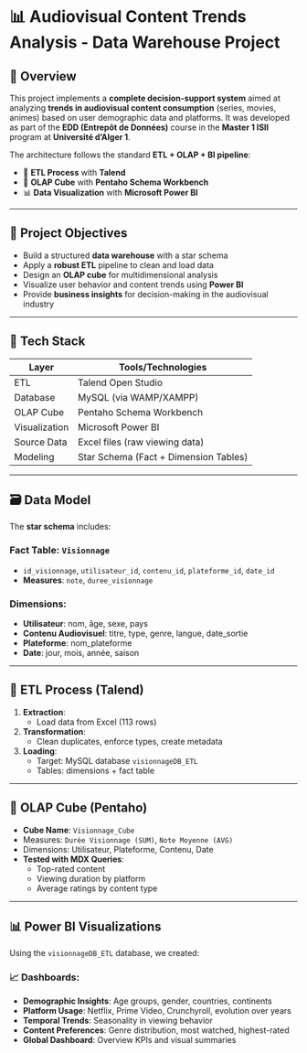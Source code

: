# 📊 Audiovisual Content Trends Analysis - Data Warehouse Project

## 🧠 Overview

This project implements a **complete decision-support system** aimed at analyzing **trends in audiovisual content consumption** (series, movies, animes) based on user demographic data and platforms. It was developed as part of the **EDD (Entrepôt de Données)** course in the **Master 1 ISII** program at **Université d’Alger 1**.

The architecture follows the standard **ETL + OLAP + BI pipeline**:
- 🔄 **ETL Process** with **Talend**
- 🧱 **OLAP Cube** with **Pentaho Schema Workbench**
- 📊 **Data Visualization** with **Microsoft Power BI**

---

## 🎯 Project Objectives

- Build a structured **data warehouse** with a star schema
- Apply a **robust ETL** pipeline to clean and load data
- Design an **OLAP cube** for multidimensional analysis
- Visualize user behavior and content trends using **Power BI**
- Provide **business insights** for decision-making in the audiovisual industry

---

## 🔧 Tech Stack

| Layer                  | Tools/Technologies                     |
|------------------------|----------------------------------------|
| ETL                   | Talend Open Studio                     |
| Database              | MySQL (via WAMP/XAMPP)                |
| OLAP Cube             | Pentaho Schema Workbench               |
| Visualization         | Microsoft Power BI                     |
| Source Data           | Excel files (raw viewing data)         |
| Modeling              | Star Schema (Fact + Dimension Tables)  |

---

## 🗃️ Data Model

The **star schema** includes:

### Fact Table: `Visionnage`
- `id_visionnage`, `utilisateur_id`, `contenu_id`, `plateforme_id`, `date_id`
- **Measures**: `note`, `duree_visionnage`

### Dimensions:
- **Utilisateur**: nom, âge, sexe, pays
- **Contenu Audiovisuel**: titre, type, genre, langue, date_sortie
- **Plateforme**: nom_plateforme
- **Date**: jour, mois, année, saison

---

## 🔄 ETL Process (Talend)

1. **Extraction**:
   - Load data from Excel (113 rows)
2. **Transformation**:
   - Clean duplicates, enforce types, create metadata
3. **Loading**:
   - Target: MySQL database `visionnageDB_ETL`
   - Tables: dimensions + fact table

---

## 🧱 OLAP Cube (Pentaho)

- **Cube Name**: `Visionnage_Cube`
- Measures: `Durée Visionnage (SUM)`, `Note Moyenne (AVG)`
- Dimensions: Utilisateur, Plateforme, Contenu, Date
- **Tested with MDX Queries**:
  - Top-rated content
  - Viewing duration by platform
  - Average ratings by content type

---

## 📊 Power BI Visualizations

Using the `visionnageDB_ETL` database, we created:

### 📈 Dashboards:
- **Demographic Insights**: Age groups, gender, countries, continents
- **Platform Usage**: Netflix, Prime Video, Crunchyroll, evolution over years
- **Temporal Trends**: Seasonality in viewing behavior
- **Content Preferences**: Genre distribution, most watched, highest-rated
- **Global Dashboard**: Overview KPIs and visual summaries
